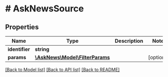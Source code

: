 # # AskNewsSource

## Properties

Name | Type | Description | Notes
------------ | ------------- | ------------- | -------------
**identifier** | **string** |  |
**params** | [**\AskNews\Model\FilterParams**](FilterParams.md) |  | [optional]

[[Back to Model list]](../../README.md#models) [[Back to API list]](../../README.md#endpoints) [[Back to README]](../../README.md)
